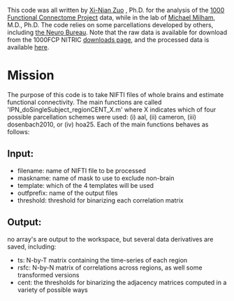This code was all written by [Xi-Nian Zuo](http://lfcd.psych.ac.cn/) , Ph.D. for the analysis of the [1000 Functional Connectome Project](http://fcon_1000.projects.nitrc.org/) data, while in the lab of [Michael Milham](http://www.childmind.org/en/directory/staff/mmilham), M.D., Ph.D.  The code relies on some parcellations developed by others, including [the Neuro Bureau](http://neurobureau.org).  Note that the raw data is available for download from the 1000FCP NITRIC [downloads page](http://www.nitrc.org/frs/?group_id=296), and the processed data is available [here](http://db.tt/c8DUupG).

Mission
======

The purpose of this code is to take NIFTI files of whole brains and estimate functional connectivity. The main functions are called 'IPN_doSingleSubject_regionCENT_X.m' where X indicates which of four possible parcellation schemes were used: (i) aal, (ii) cameron, (iii) dosenbach2010, or (iv) hoa25. Each of the main functions behaves as follows:


Input: 
-----
*  filename: name of NIFTI file to be processed
*  maskname: name of mask to use to exclude non-brain
*  template: which of the 4 templates will be used
*  outfprefix: name of the output files
*  threshold: threshold for binarizing each correlation matrix

Output: 
------
no array's are output to the workspace, but several data derivatives are saved, including:
*  ts:  N-by-T matrix containing the time-series of each region
*  rsfc: N-by-N matrix of correlations across regions, as well some transformed versions
*  cent: the thresholds for binarizing the adjacency matrices computed in a variety of possible ways
  

